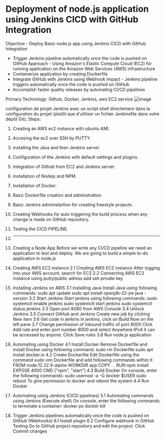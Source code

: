 # Deployment of node.js application using Jenkins CICD with GitHub Integration
 	 
Objective	- Deploy Basic node.js app using Jenkins CICD with GitHub Integration
- Trigger Jenkins pipeline automatically once the code is pushed on GitHub
Approach	- Using Amazon's Elastic Compute Cloud (EC2) for running application on the Amazon Web Services (AWS) infrastructure
- Containerize application by creating Dockerfile
- Integrate GitHub with Jenkins using Webhook
Impact	- Jenkins pipeline triggers automatically once the code is pushed on GitHub
- Accomplish faster quality releases by automating CI/CD pipelines





Primary Technology: Github, Docker, Jenkins, aws EC2 service
![image](https://github.com/malakMkh/Simple-CICD-using-jenkins/assets/123992427/532579d5-5ecd-4351-9d1d-b81fc9f34c31)

configuration de  projet Jenkins avec un script shell directement dans la configuration du projet (plutôt que d'utiliser un fichier Jenkinsfile dans votre dépôt Git),
Steps:
1. Creating an AWS ec2 instance with ubuntu AMI.
2. Accesing the ec2 over SSH by PUTTY.
3. Installing the Java and then Jenkins server.
4. Configuration of the Jenkins with default settings and plugins.
5. Integration  of  Github from EC2 and  Jenkins server.
6. Installation of Nodejs and NPM.
7. Installation of Docker.
8. Basic Dockerfile creation and adminstration.
9. Basic Jenkins administartion for creating freestyle projects .
10. Creating Webhooks for auto triggering the build process when any       change is made on GitHub repository.
11. Testing the CICD PIPELINE.

12. --------------------------------------------------------------------------------------------------------------------------------------------------------------
 1. Creating a Node App
Before we write any CI/CD pipeline we need an application to test and deploy. We are going to build a simple to-do application in node.js
2. Creating AWS EC2 instance
2.1 Creating AWS EC2 instance
After logging into your AWS account, search for EC2
2.2 Connecting AWS EC2 instance using putty/public adress add ssh private key
3. Installing Jenkins on AWS
3.1 Installing Java
Install Java using following commands:
sudo apt update
sudo apt install openjdk-22-jre
java -version
3.2 Start Jenkins
Start jenkins using following commands:
sudo systemctl enable jenkins
sudo systemctl start jenkins
sudo systemctl status jenkins
3.3 Open port 8080 from AWS Console
 3.4 Unlock Jenkins
3.5 Connect GitHub and Jenkins
Create new job by clicking New item
3.6 Get code in jenkins
In jenkins, click on Build Now on the left pane
3.7 Change permission of inbound traffic of port 8000
Click Add rule and enter port number 8000 and select Anywhere IPv4 it can be accessed by anyone. Click Save rules
3.8 Run node.js application
4. Automating using Docker
4.1 Install Docker
Remove Dockerfile and install Docker using following command:
sudo rm Dockerfile
sudo apt install docker.io
4.2 Create Dockerfile
Edit Dockerfile using the command sudo vim Dockerfile and add following commands within it:
FROM node:12.22.9-alpine
WORKDIR app
COPY . .
RUN npm install
EXPOSE 4000
CMD ["npm", "start"]
4.3 Build Docker
On console, enter the following commands: sudo usernod -a -G docker $USER
sudo reboot
To give permission to docker and reboot the system
4.4 Run Docker
5. Automating using Jenkins (CICD pipelines)
5.1 Automating commands using Jenkins (Execute shell)
On console, enter the following commands to terminate a container:
docker ps
docker kill
6. Trigger Jenkins pipelines automatically once the code is pushed on GitHub (Webhooks)
6.1 Install plugin
6.2 Configure webhook in GitHub
   Testing
Go to GitHub project repository and edit the project. Click Commit changes
